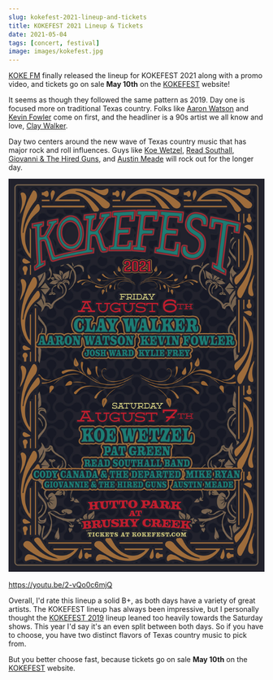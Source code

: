 ```yaml
---
slug: kokefest-2021-lineup-and-tickets
title: KOKEFEST 2021 Lineup & Tickets
date: 2021-05-04
tags: [concert, festival]
image: images/kokefest.jpg
---
```


[KOKE FM][kokefm] finally released the lineup for KOKEFEST 2021 along with a promo video, and tickets go on sale **May 10th** on the [KOKEFEST][kokefest] website!

It seems as though they followed the same pattern as 2019. Day one is focused more on traditional Texas country. Folks like [Aaron Watson][aaron-watson] and [Kevin Fowler][kevin-fowler] come on first, and the headliner is a 90s artist we all know and love, [Clay Walker][clay-walker].

Day two centers around the new wave of Texas country music that has major rock and roll influences. Guys like [Koe Wetzel][koe-wetzel], [Read Southall][read-southall], [Giovanni & The Hired Guns][giovanni], and [Austin Meade][austin-meade] will rock out for the longer day.

![kokefest][poster]

https://youtu.be/2-vQo0c6mjQ

Overall, I'd rate this lineup a solid B+, as both days have a variety of great artists. The KOKEFEST lineup has always been impressive, but I personally thought the [KOKEFEST 2019][kokefest-2019] lineup leaned too heavily towards the Saturday shows. This year I'd say it's an even split between both days. So if you have to choose, you have two distinct flavors of Texas country music to pick from.

But you better choose fast, because tickets go on sale **May 10th** on the [KOKEFEST][kokefest] website.

[kokefest]: https://kokefest.com
[video]: https://youtu.be/2-vQo0c6mjQ
[poster]: images/poster.jpg
[kokefm]: https://kokefm.com
[aaron-watson]: https://www.aaronwatson.com
[kevin-fowler]: https://www.kevinfowler.com
[clay-walker]: https://www.claywalker.com
[koe-wetzel]: https://koewetzelmusic.com
[read-southall]: https://readsouthall.com
[giovanni]: https://www.gioandtheguns.com
[austin-meade]: https://www.austinmeade.com
[kokefest-2019]: https://kokefm.com/2019/05/08/kokefest-2019-lineup-announcement
